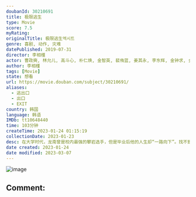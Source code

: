 ```yaml
---
doubanId: 30210691
title: 极限逃生
type: Movie
score: 7.5
myRating: 
originalTitle: 极限逃生엑시트
genre: 喜剧, 动作, 灾难
datePublished: 2019-07-31
director: 李相槿
actor: 曹政奭, 林允儿, 高斗心, 朴仁焕, 金智英, 裴侑蓝, 姜其永, 李东辉, 金钟求, 金姜贤, 吴熙俊, 金嫝勋, 吴侑珍, 李华静, 朴成日, 尹海彬, 李灿俞, 黄孝恩, 金泰律, 裴海善, 金景龙, 李朗瑞
author: 李相槿
tags: [Movie]
state: 想看
url: https://movie.douban.com/subject/30210691/
aliases:
  - 逃出口
  - 出口
  - EXIT
country: 韩国
language: 韩语
IMDb: tt10648440
time: 103分钟
createTime: 2023-01-24 01:15:19
collectionDate: 2023-01-23
desc: 在大学时代，龙南曾是校内最强的攀岩选手，但是毕业后他的人生却“一路向下”。找不到工作的龙南只能依靠父母接济过活。马上就要到他母亲的七十大寿，龙南坚持要将庆祝仪式放在学妹仪珠工作的酒店中举办。在宴会厅，...
date created: 2023-01-24
date modified: 2023-03-07
---
```


![image](p2559890156.jpg)

Comment:
---
